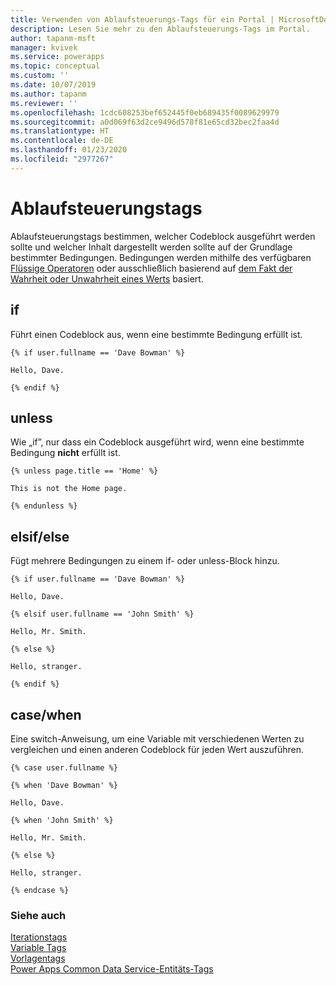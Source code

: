 ```yaml
---
title: Verwenden von Ablaufsteuerungs-Tags für ein Portal | MicrosoftDocs
description: Lesen Sie mehr zu den Ablaufsteuerungs-Tags im Portal.
author: tapanm-msft
manager: kvivek
ms.service: powerapps
ms.topic: conceptual
ms.custom: ''
ms.date: 10/07/2019
ms.author: tapanm
ms.reviewer: ''
ms.openlocfilehash: 1cdc608253bef652445f0eb689435f0089629979
ms.sourcegitcommit: a0d069f63d2ce9496d578f81e65cd32bec2faa4d
ms.translationtype: HT
ms.contentlocale: de-DE
ms.lasthandoff: 01/23/2020
ms.locfileid: "2977267"
---
```

# <a name="control-flow-tags"></a>Ablaufsteuerungstags

Ablaufsteuerungstags bestimmen, welcher Codeblock ausgeführt werden sollte und welcher Inhalt dargestellt werden sollte auf der Grundlage bestimmter Bedingungen. Bedingungen werden mithilfe des verfügbaren [Flüssige Operatoren](liquid-operators.md) oder ausschließlich basierend auf [dem Fakt der Wahrheit oder Unwahrheit eines Werts](liquid-conditional-operators.md) basiert.  

## <a name="if"></a>if

Führt einen Codeblock aus, wenn eine bestimmte Bedingung erfüllt ist.

```
{% if user.fullname == 'Dave Bowman' %}

Hello, Dave.

{% endif %}
```

## <a name="unless"></a>unless

Wie „if”, nur dass ein Codeblock ausgeführt wird, wenn eine bestimmte Bedingung **nicht** erfüllt ist.

```
{% unless page.title == 'Home' %}

This is not the Home page.

{% endunless %}
```

## <a name="elsifelse"></a>elsif/else

Fügt mehrere Bedingungen zu einem if- oder unless-Block hinzu.

```
{% if user.fullname == 'Dave Bowman' %}

Hello, Dave.

{% elsif user.fullname == 'John Smith' %}

Hello, Mr. Smith.

{% else %}

Hello, stranger.

{% endif %}
```

## <a name="casewhen"></a>case/when

Eine switch-Anweisung, um eine Variable mit verschiedenen Werten zu vergleichen und einen anderen Codeblock für jeden Wert auszuführen.

```
{% case user.fullname %}

{% when 'Dave Bowman' %}

Hello, Dave.

{% when 'John Smith' %}

Hello, Mr. Smith.

{% else %}

Hello, stranger.

{% endcase %}
```

### <a name="see-also"></a>Siehe auch

[Iterationstags](iteration-tags.md)<br>
[Variable Tags](variable-tags.md)<br>
[Vorlagentags](template-tags.md)<br>
[Power Apps Common Data Service-Entitäts-Tags](portals-entity-tags.md)
